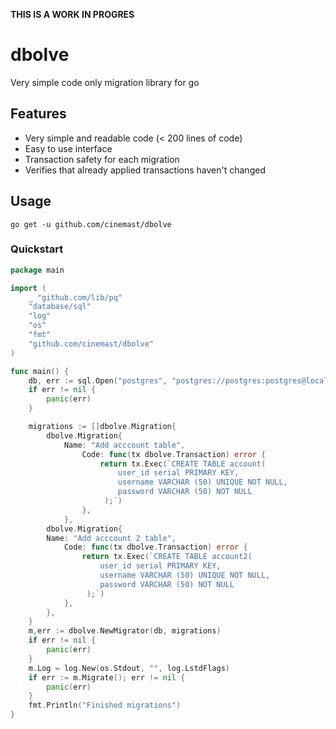**THIS IS A WORK IN PROGRES**

# dbolve

Very simple code only migration library for go

## Features
- Very simple and readable code (< 200 lines of code)
- Easy to use interface
- Transaction safety for each migration
- Verifies that already applied transactions haven't changed

## Usage
```
go get -u github.com/cinemast/dbolve
```

### Quickstart

```go
package main

import (
	_ "github.com/lib/pq"
	"database/sql"
	"log"
	"os"
	"fmt"
	"github.com/cinemast/dbolve"
)

func main() {
	db, err := sql.Open("postgres", "postgres://postgres:postgres@localhost/dbolve_test?sslmode=disable")
    if err != nil {
		panic(err)
	}

	migrations := []dbolve.Migration{
		dbolve.Migration{
			Name: "Add acccount table", 
				Code: func(tx dbolve.Transaction) error {
					return tx.Exec(`CREATE TABLE account(
						user_id serial PRIMARY KEY,
						username VARCHAR (50) UNIQUE NOT NULL,
						password VARCHAR (50) NOT NULL
					 );`)
				},
			},
		dbolve.Migration{
		Name: "Add acccount 2 table", 
			Code: func(tx dbolve.Transaction) error {
				return tx.Exec(`CREATE TABLE account2(
					user_id serial PRIMARY KEY,
					username VARCHAR (50) UNIQUE NOT NULL,
					password VARCHAR (50) NOT NULL
				 );`)
			},
		},
	}
	m,err := dbolve.NewMigrator(db, migrations)
	if err != nil {
		panic(err)
	}
	m.Log = log.New(os.Stdout, "", log.LstdFlags)
	if err := m.Migrate(); err != nil {
		panic(err)
	}
	fmt.Println("Finished migrations")
}
```
